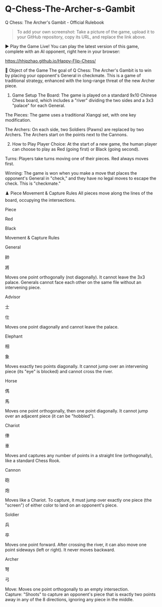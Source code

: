 # Q-Chess-The-Archer-s-Gambit
Q Chess: The Archer's Gambit - Official Rulebook
> To add your own screenshot: Take a picture of the game, upload it to your GitHub repository, copy its URL, and replace the link above.

▶️ Play the Game Live!
You can play the latest version of this game, complete with an AI opponent, right here in your browser:

https://hhjpzhao.github.io/Happy-Flip-Chess/

🎯 Object of the Game
The goal of Q Chess: The Archer's Gambit is to win by placing your opponent's General in checkmate. This is a game of traditional strategy, enhanced with the long-range threat of the new Archer piece.

1. Game Setup
The Board: The game is played on a standard 9x10 Chinese Chess board, which includes a "river" dividing the two sides and a 3x3 "palace" for each General.

The Pieces: The game uses a traditional Xiangqi set, with one key modification.

The Archers: On each side, two Soldiers (Pawns) are replaced by two Archers. The Archers start on the points next to the Cannons.

2. How to Play
Player Choice: At the start of a new game, the human player can choose to play as Red (going first) or Black (going second).

Turns: Players take turns moving one of their pieces. Red always moves first.

Winning: The game is won when you make a move that places the opponent's General in "check," and they have no legal moves to escape the check. This is "checkmate."

♟️ Piece Movement & Capture Rules
All pieces move along the lines of the board, occupying the intersections.

Piece

Red

Black

Movement & Capture Rules

General

帥

將

Moves one point orthogonally (not diagonally). It cannot leave the 3x3 palace. Generals cannot face each other on the same file without an intervening piece.

Advisor

士

仕

Moves one point diagonally and cannot leave the palace.

Elephant

相

象

Moves exactly two points diagonally. It cannot jump over an intervening piece (its "eye" is blocked) and cannot cross the river.

Horse

傌

馬

Moves one point orthogonally, then one point diagonally. It cannot jump over an adjacent piece (it can be "hobbled").

Chariot

俥

車

Moves and captures any number of points in a straight line (orthogonally), like a standard Chess Rook.

Cannon

砲

炮

Moves like a Chariot. To capture, it must jump over exactly one piece (the "screen") of either color to land on an opponent's piece.

Soldier

兵

卒

Moves one point forward. After crossing the river, it can also move one point sideways (left or right). It never moves backward.

Archer

弩

弓

Move: Moves one point orthogonally to an empty intersection. <br> Capture: "Shoots" to capture an opponent's piece that is exactly two points away in any of the 8 directions, ignoring any piece in the middle.


